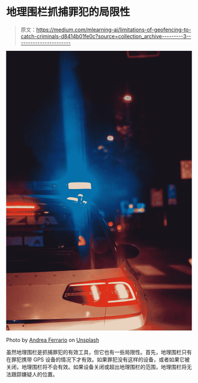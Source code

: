 # 地理围栏抓捕罪犯的局限性

> 原文：<https://medium.com/mlearning-ai/limitations-of-geofencing-to-catch-criminals-d8414b01fe0c?source=collection_archive---------3----------------------->

![](img/b3e304296b9e7758c670e2f58fbf2542.png)

Photo by [Andrea Ferrario](https://unsplash.com/@andreaferrario?utm_source=unsplash&utm_medium=referral&utm_content=creditCopyText) on [Unsplash](https://unsplash.com/s/photos/police?utm_source=unsplash&utm_medium=referral&utm_content=creditCopyText)

虽然地理围栏是抓捕罪犯的有效工具，但它也有一些局限性。首先，地理围栏只有在罪犯携带 GPS 设备的情况下才有效。如果罪犯没有这样的设备，或者如果它被关闭，地理围栏将不会有效。如果设备关闭或超出地理围栏的范围，地理围栏将无法跟踪嫌疑人的位置。